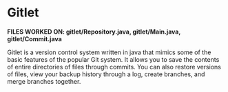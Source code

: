 # Gitlet
<strong>FILES WORKED ON: gitlet/Repository.java, gitlet/Main.java, gitlet/Commit.java</strong>

Gitlet is a version control system written in java that mimics some of the basic features of the popular Git system. It allows you to save the contents of entire 
directories of files through commits. You can also restore versions of files, view your backup history through a log, create branches, and merge branches 
together. 
